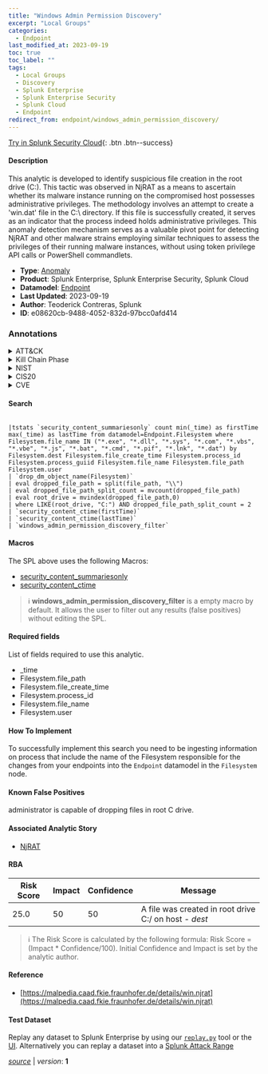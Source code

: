```yaml
---
title: "Windows Admin Permission Discovery"
excerpt: "Local Groups"
categories:
  - Endpoint
last_modified_at: 2023-09-19
toc: true
toc_label: ""
tags:
  - Local Groups
  - Discovery
  - Splunk Enterprise
  - Splunk Enterprise Security
  - Splunk Cloud
  - Endpoint
redirect_from: endpoint/windows_admin_permission_discovery/
---
```




[Try in Splunk Security Cloud](https://www.splunk.com/en_us/cyber-security.html){: .btn .btn--success}

#### Description

This analytic is developed to identify suspicious file creation in the root drive (C:\). This tactic was observed in NjRAT as a means to ascertain whether its malware instance running on the compromised host possesses administrative privileges. The methodology involves an attempt to create a &#39;win.dat&#39; file in the C:\ directory. If this file is successfully created, it serves as an indicator that the process indeed holds administrative privileges. This anomaly detection mechanism serves as a valuable pivot point for detecting NjRAT and other malware strains employing similar techniques to assess the privileges of their running malware instances, without using token privilege API calls or PowerShell commandlets.

- **Type**: [Anomaly](https://github.com/splunk/security_content/wiki/Detection-Analytic-Types)
- **Product**: Splunk Enterprise, Splunk Enterprise Security, Splunk Cloud
- **Datamodel**: [Endpoint](https://docs.splunk.com/Documentation/CIM/latest/User/Endpoint)
- **Last Updated**: 2023-09-19
- **Author**: Teoderick Contreras, Splunk
- **ID**: e08620cb-9488-4052-832d-97bcc0afd414

### Annotations
<details>
  <summary>ATT&CK</summary>

<div markdown="1">

#### [ATT&CK](https://attack.mitre.org/)

| ID          | Technique   | Tactic         |
| ----------- | ----------- |--------------- |
| [T1069.001](https://attack.mitre.org/techniques/T1069/001/) | Local Groups | Discovery |

</div>
</details>


<details>
  <summary>Kill Chain Phase</summary>

<div markdown="1">

* Exploitation


</div>
</details>


<details>
  <summary>NIST</summary>

<div markdown="1">

* DE.AE



</div>
</details>

<details>
  <summary>CIS20</summary>

<div markdown="1">

* CIS 10



</div>
</details>

<details>
  <summary>CVE</summary>

<div markdown="1">


</div>
</details>


#### Search

```

|tstats `security_content_summariesonly` count min(_time) as firstTime max(_time) as lastTime from datamodel=Endpoint.Filesystem where Filesystem.file_name IN ("*.exe", "*.dll", "*.sys", "*.com", "*.vbs", "*.vbe", "*.js", "*.bat", "*.cmd", "*.pif", "*.lnk", "*.dat") by Filesystem.dest Filesystem.file_create_time Filesystem.process_id Filesystem.process_guiid Filesystem.file_name Filesystem.file_path Filesystem.user 
| `drop_dm_object_name(Filesystem)` 
| eval dropped_file_path = split(file_path, "\\") 
| eval dropped_file_path_split_count = mvcount(dropped_file_path) 
| eval root_drive = mvindex(dropped_file_path,0) 
| where LIKE(root_drive, "C:") AND dropped_file_path_split_count = 2 
| `security_content_ctime(firstTime)` 
| `security_content_ctime(lastTime)` 
| `windows_admin_permission_discovery_filter`
```

#### Macros
The SPL above uses the following Macros:
* [security_content_summariesonly](https://github.com/splunk/security_content/blob/develop/macros/security_content_summariesonly.yml)
* [security_content_ctime](https://github.com/splunk/security_content/blob/develop/macros/security_content_ctime.yml)

> :information_source:
> **windows_admin_permission_discovery_filter** is a empty macro by default. It allows the user to filter out any results (false positives) without editing the SPL.



#### Required fields
List of fields required to use this analytic.
* _time
* Filesystem.file_path
* Filesystem.file_create_time
* Filesystem.process_id
* Filesystem.file_name
* Filesystem.user



#### How To Implement
To successfully implement this search you need to be ingesting information on process that include the name of the Filesystem responsible for the changes from your endpoints into the `Endpoint` datamodel in the `Filesystem` node.
#### Known False Positives
administrator is capable of dropping files in root C drive.

#### Associated Analytic Story
* [NjRAT](/stories/njrat)




#### RBA

| Risk Score  | Impact      | Confidence   | Message      |
| ----------- | ----------- |--------------|--------------|
| 25.0 | 50 | 50 | A file was created in root drive C:/ on host - $dest$ |


> :information_source:
> The Risk Score is calculated by the following formula: Risk Score = (Impact * Confidence/100). Initial Confidence and Impact is set by the analytic author.


#### Reference

* [https://malpedia.caad.fkie.fraunhofer.de/details/win.njrat](https://malpedia.caad.fkie.fraunhofer.de/details/win.njrat)



#### Test Dataset
Replay any dataset to Splunk Enterprise by using our [`replay.py`](https://github.com/splunk/attack_data#using-replaypy) tool or the [UI](https://github.com/splunk/attack_data#using-ui).
Alternatively you can replay a dataset into a [Splunk Attack Range](https://github.com/splunk/attack_range#replay-dumps-into-attack-range-splunk-server)




[*source*](https://github.com/splunk/security_content/tree/develop/detections/endpoint/windows_admin_permission_discovery.yml) \| *version*: **1**